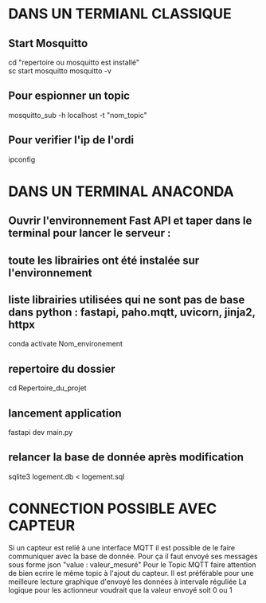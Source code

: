 # DANS UN TERMIANL CLASSIQUE 

## Start Mosquitto
cd "repertoire ou mosquitto est installé"   
sc start mosquitto
mosquitto -v

## Pour espionner un topic
mosquitto_sub -h localhost -t "nom_topic" 

## Pour verifier l'ip de l'ordi 
ipconfig


# DANS UN TERMINAL ANACONDA

## Ouvrir l'environnement Fast API et taper dans le terminal pour lancer le serveur :

## toute les librairies ont été instalée sur l'environnement
## liste librairies utilisées qui ne sont pas de base dans python : fastapi, paho.mqtt, uvicorn, jinja2, httpx
conda activate Nom_environement                                  

## repertoire du dossier
cd Repertoire_du_projet
## lancement application
fastapi dev main.py                                         

## relancer la base de donnée après modification
sqlite3 logement.db < logement.sql

# CONNECTION POSSIBLE AVEC CAPTEUR

Si un capteur est relié à une interface MQTT il est possible de le faire communiquer avec la base de donnée.
Pour ça il faut envoyé ses messages sous forme json "value : valeur_mesuré"
Pour le Topic MQTT faire attention de bien ecrire le même topic à l'ajout du capteur. 
Il est préférable pour une meilleure lecture graphique d'envoyé les données à intervale réguliée
La logique pour les actionneur voudrait que la valeur envoyé soit 0 ou 1 
 


